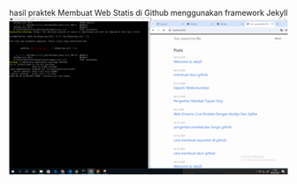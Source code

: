 ---
---
hasil praktek Membuat Web Statis di Github menggunakan framework Jekyll
![assets](/assets/Screenshot.png)
